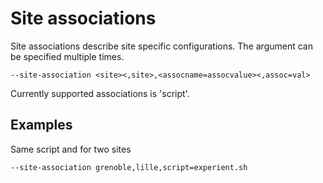 Site associations
=================

Site associations describe site specific configurations.
The argument can be specified multiple times.

    --site-association <site><,site>,<assocname=assocvalue><,assoc=val>

Currently supported associations is 'script'.


Examples
--------

Same script and for two sites

    --site-association grenoble,lille,script=experient.sh
